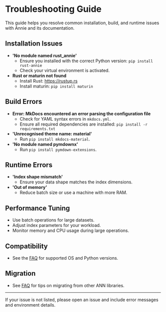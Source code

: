 # Troubleshooting Guide

This guide helps you resolve common installation, build, and runtime issues with Annie and its documentation.

## Installation Issues
- **'No module named rust_annie'**
  - Ensure you installed with the correct Python version: `pip install rust-annie`
  - Check your virtual environment is activated.
- **Rust or maturin not found**
  - Install Rust: https://rustup.rs
  - Install maturin: `pip install maturin`

## Build Errors
- **Error: MkDocs encountered an error parsing the configuration file**
  - Check for YAML syntax errors in `mkdocs.yml`.
  - Ensure all required dependencies are installed: `pip install -r requirements.txt`
- **'Unrecognised theme name: material'**
  - Run `pip install mkdocs-material`.
- **'No module named pymdownx'**
  - Run `pip install pymdown-extensions`.

## Runtime Errors
- **'Index shape mismatch'**
  - Ensure your data shape matches the index dimensions.
- **'Out of memory'**
  - Reduce batch size or use a machine with more RAM.

## Performance Tuning
- Use batch operations for large datasets.
- Adjust index parameters for your workload.
- Monitor memory and CPU usage during large operations.

## Compatibility
- See the [FAQ](faq.md#compatibility-matrix) for supported OS and Python versions.

## Migration
- See [FAQ](faq.md#migration-guides) for tips on migrating from other ANN libraries.

---

If your issue is not listed, please open an issue and include error messages and environment details.
